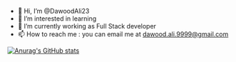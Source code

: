- 👋 Hi, I’m @DawoodAli23
- 👀 I’m interested in learning
- 🌱 I’m currently working as Full Stack developer
- 📫 How to reach me : you can email me at dawood.ali.9999@gmail.com

[![Anurag's GitHub stats](https://github-readme-stats.vercel.app/api?username=anuraghazra)](https://github.com/anuraghazra/github-readme-stats)
<!---
DawoodAli23/DawoodAli23 is a ✨ special ✨ repository because its `README.md` (this file) appears on your GitHub profile.
You can click the Preview link to take a look at your changes.
--->
